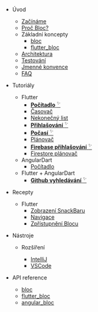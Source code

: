 - Úvod

  - [Začínáme](cs/gettingstarted.md)
  - [Proč Bloc?](cs/whybloc.md)
  - Základní koncepty
    - [bloc](cs/coreconcepts.md)
    - [flutter_bloc](cs/flutterbloccoreconcepts.md)
  - [Architektura](cs/architecture.md)
  - [Testování](cs/testing.md)
  - [Jmenné konvence](cs/blocnamingconventions.md)
  - [FAQ](cs/faqs.md)

- Tutoriály

  - Flutter
    - [**Počítadlo** <sup>✨</sup>](cs/fluttercountertutorial.md)
    - [Časovač](cs/fluttertimertutorial.md)
    - [Nekonečný list](cs/flutterinfinitelisttutorial.md)
    - [**Přihlašování** <sup>✨</sup>](cs/flutterlogintutorial.md)
    - [**Počasí** <sup>✨</sup>](flutterweathertutorial.md)
    - [Plánovač](cs/fluttertodostutorial.md)
    - [**Firebase přihlašování** <sup>✨</sup>](cs/flutterfirebaselogintutorial.md)
    - [Firestore plánovač](cs/flutterfirestoretodostutorial.md)
  - AngularDart
    - [Počítadlo](cs/angularcountertutorial.md)
  - Flutter + AngularDart
    - [**Github vyhledávání** <sup>✨</sup>](cs/flutterangulargithubsearch.md)

- Recepty

  - Flutter
    - [Zobrazení SnackBaru](cs/recipesfluttershowsnackbar.md)
    - [Navigace](cs/recipesflutternavigation.md)
    - [Zpřístupnění Blocu](cs/recipesflutterblocaccess.md)

- Nástroje

  - Rozšíření

    - [IntelliJ](cs/blocintellijextension.md)
    - [VSCode](cs/blocvscodeextension.md)

- API reference
  - [bloc](https://pub.dev/documentation/true_bloc/latest/true_bloc/true_bloc-library.html)
  - [flutter_bloc](https://pub.dev/documentation/flutter_bloc/latest/flutter_bloc/flutter_bloc-library.html)
  - [angular_bloc](https://pub.dev/documentation/angular_bloc/latest/angular_dart/angular_dart-library.html)
